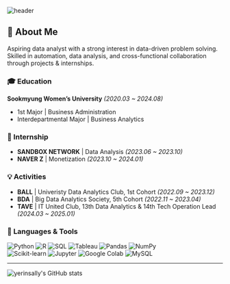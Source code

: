 
<!--
**yerinsally/yerinsally** is a ✨ _special_ ✨ repository because its `README.md` (this file) appears on your GitHub profile.

Here are some ideas to get you started:

- 🔭 I’m currently working on ...
- 🌱 I’m currently learning ...
- 👯 I’m looking to collaborate on ...
- 🤔 I’m looking for help with ...
- 💬 Ask me about ...
- 📫 How to reach me: ...
- 😄 Pronouns: ...
- ⚡ Fun fact: ...
-->
![header](https://capsule-render.vercel.app/api?type=waving&color=timeGradient&text=Welcome%20to%20Yerin's%20GitHub%20👋🏼&animation=twinkling&fontSize=35&fontAlignY=40&fontAlign=70&height=250)

## 🚀 About Me
Aspiring data analyst with a strong interest in data-driven problem solving.  
Skilled in automation, data analysis, and cross-functional collaboration through projects & internships.

### 🎓 Education  
**Sookmyung Women’s University** *(2020.03 ~ 2024.08)*  
- 1st Major | Business Administration  
- Interdepartmental Major | Business Analytics  

### 💼 Internship  
- **SANDBOX NETWORK** | Data Analysis *(2023.06 ~ 2023.10)*  
- **NAVER Z** | Monetization *(2023.10 ~ 2024.01)*  

### 💡 Activities  
- **BALL** | Univeristy Data Analytics Club, 1st Cohort *(2022.09 ~ 2023.12)*  
- **BDA** | Big Data Analytics Society, 5th Cohort *(2022.11 ~ 2023.04)*  
- **TAVE** | IT United Club, 13th Data Analytics & 14th Tech Operation Lead *(2024.03 ~ 2025.01)*

### 🔧 Languages & Tools
![Python](https://img.shields.io/badge/Python-3776AB?style=flat&logo=python&logoColor=white)
![R](https://img.shields.io/badge/R-276DC3?style=flat&logo=r&logoColor=white)
![SQL](https://img.shields.io/badge/SQL-003B57?style=flat&logo=sqlite&logoColor=white)
![Tableau](https://img.shields.io/badge/Tableau-E97627?style=flat&logo=tableau&logoColor=white)
![Pandas](https://img.shields.io/badge/Pandas-150458?style=flat&logo=pandas&logoColor=white)
![NumPy](https://img.shields.io/badge/NumPy-013243?style=flat&logo=numpy&logoColor=white)  
![Scikit-learn](https://img.shields.io/badge/Scikit--Learn-F7931E?style=flat&logo=scikit-learn&logoColor=white)
![Jupyter](https://img.shields.io/badge/Jupyter-F37626?style=flat&logo=jupyter&logoColor=white)
![Google Colab](https://img.shields.io/badge/Colab-F9AB00?style=flat&logo=google-colab&logoColor=white)
![MySQL](https://img.shields.io/badge/MySQL-4479A1?style=flat&logo=mysql&logoColor=white)

---

![yerinsally's GitHub stats](https://github-readme-stats-sigma-five.vercel.app/api?username=yerinsally&show_icons=true&theme=dracula&count_private=true&include_all_commits=true)

